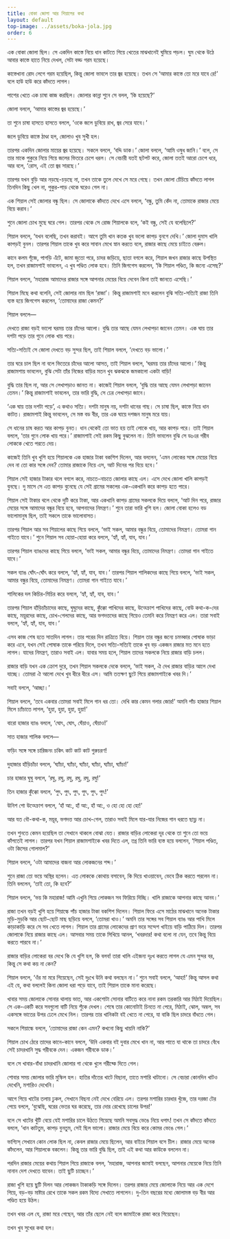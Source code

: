 ```yaml
---
title: বোকা জোলা আর শিয়ালের কথা
layout: default
top-image: ../assets/boka-jola.jpg
order: 6
---
```

এক বোকা জোলা ছিল। সে একদিন কাস্তে নিয়ে ধান কাটতে গিয়ে খেতের মাঝখানেই ঘুমিয়ে পড়ল। ঘুম থেকে উঠে আবার কাস্তে হাতে নিয়ে দেখল, সেটা বড্ড গরম হয়েছে।

কাস্তেখানা রোদ লেগে গরম হয়েছিল, কিন্তু জোলা ভাবলে তার জ্বর হয়েছে। তখন সে ‘আমার কাস্তে তো মরে যাবে রে!’ বলে হাউ হাউ করে কাঁদতে লাগল।

পাশের খেতে এক চাষা কাজ করছিল। জোলার কান্না শুনে সে বলল, ‘কি হয়েছে?’

জোলা বললে, ‘আমার কাস্তের জ্বর হয়েছে।’

তা শুনে চাষা হাসতে হাসতে বললে, ‘ওকে জলে ডুবিয়ে রাখ, জ্বর সেরে যাবে।’

জলে ডুবিয়ে কাস্তে ঠাণ্ডা হল, জোলাও খুব সুখী হল।

তারপর একদিন জোলার মায়ের জ্বর হয়েছে। সকলে বললে, ‘বদ্দি ডাক।’ জোলা বললে, ‘আমি ওষুধ জানি।’ বলে, সে তার মাকে পুকুরে নিয়ে গিয়ে জলের ভিতরে চেপে ধরল। সে বেচারী যতই ছটপট করে, জোলা ততই আরো চেপে ধরে, আর বলে, ‘রোস, এই তো জ্বর সারছে।’

তারপর যখন বুড়ি আর নড়ছে-চড়ছে না, তখন তাকে তুলে দেখে সে মরে গেছে। তখন জোলা চেঁচিয়ে কাঁদতে লাগল তিনদিন কিছু খেল না, পুকুর-পাড় থেকে ঘরেও গেল না।

এক শিয়াল সেই জোলার বন্ধু ছিল। সে জোলাকে কাঁদতে দেখে এসে বললে, ‘বন্ধু, তুমি কেঁদ না, তোমাকে রাজার মেয়ে বিয়ে করাব।’

শুনে জোলা চোখ মুছে ঘরে গেল। তারপর থেকে সে রোজ শিয়ালকে বলে, ‘কই বন্ধু, সেই যে বলেছিলে?’

শিয়াল বললে, ‘যখন বলেছি, তখন করাবই। আগে তুমি খান কতক খুব ভলো কাপড় বুনগে দেখি।’ জোলা দুমাস খালি কাপড়ই বুনল। তারপর শিয়াল তাকে খুব করে সাবান মেখে স্নান করতে বলে, রাজার কাছে মেয়ে চাইতে বেরুল।

কানে কলম গূঁজে, পাগড়ি এঁটে, জামা জুতো পরে, চাদর জড়িয়ে, ছাতা বগলে করে, শিয়াল জখন রাজার কাছে উপস্থিত হল, তখন রাজামশাই ভাবলেন, এ খুব পণ্ডিত লোক হবে। তিনি জিগগেস করলেন, ‘কি শিয়াল পণ্ডিত, কি জন্যে এসেছ?’

শিয়াল বললে, ‘মহারাজ আমাদের রাজার সঙ্গে আপনার মেয়ের বিয়ে দেবেন কিনা তাই জানতে এসেছি।’

শিয়াল মিছে কথা বলেনি, সেই জোলার নাম ছিল ‘রাজা’। কিন্তু রাজামশাই মনে করলেন বুঝি সত্যি-সত্যিই রাজা তিনি ব্যস্ত হয়ে জিগগেস করলেন, ‘তোমাদের রাজা কেমন?’

শিয়াল বললে—

দেখতে রাজা বড়ই ভালো ঘরময় তার চাঁদের আলো। বুদ্ধি তার আছে যেমন লেখাপড়া জানেন তেমন। এক ঘায় তার দশটা পড়ে তার গুনে লোক খায় পরে।

সত্যি-সত্যিই সে জোলা দেখতে বড় সুন্দর ছিল, তাই শিয়াল বললে, ‘দেখতে বড় ভালো।’

তার ঘরে চাল ছিল না বলে ভিতেরে চাঁদের আলো আসত, তাই শিয়াল বললে, ‘ঘরময় তার চাঁদের আলো।’ কিন্তু রাজামশায় ভাবলেন, বুঝি সেটা তাঁর নিজের বাড়ির মতন খুব ঝকঝকে জমকালো একটা বাড়ি!

বুদ্ধি তার ছিল না, আর সে লেখাপড়াও জানত না। কাজেই শিয়াল বললে, ‘বুদ্ধি তার আছে যেমন লেখাপড়া জানেন তেমন।’ কিন্তু রাজামশাই ভাবলেন, তার ভারি বুদ্ধি, সে ঢের লেখাপড়া জানে।

‘এক ঘায় তার দশটা পড়ে’, এ কথাও সত্যি। দশটা মানুষ নয়, দশটা ধানের গাছ। সে চাষা ছিল, কাস্তে নিয়ে ধান কাটত। রাজামশাই কিন্তু ভাবলেন, সে মস্ত বড বীর, তার এক ঘায়ে দশজন মানুষ মরে যায়।

সে ধানের চাষ করত আর কাপড় বুনত। ধান থেকেই তো ভাত হয় তাই লোকে খায়, আর কাপড় পরে। তাই শিয়াল বললে, ‘তার গুনে লোক খায় পরে।’ রাজামশাই সেই রকম কিছু বুঝলেন না। তিনি ভাবলেন বুঝি সে ডঃএর গরীব লোককে খেতে পরতে দেয়।

কাজেই তিনি খুব খুশি হয়ে শিয়ালকে এক হাজার টাকা বকশিশ দিলেন, আর বললেন, ‘এমন লোকের সঙ্গে মেয়ের বিয়ে দেব না তো কার সঙ্গে দেব? তোমার রাজাকে নিয়ে এস, আট দিনের পর বিয়ে হবে।’

শিয়াল সেই হাজার টাকার থলে বগলে করে, নাচতে-নাচতে জোলার কাছে এল। এসে দেখে জোলা খালি কাপড়ই বুনছে। দু মাসে সে এত কাপড় বুনেছে যে সেই গ্রামের সকলের এক-একখানি করে কাপড় হতে পারে।

শিয়াল সেই টাকার থলে থেকে দুটি করে টাকা, আর একখানি কাপড় গ্রামের সকলকে দিয়ে বললে, ‘আট দিন পরে, রাজার মেয়ের সঙ্গে আমাদের বন্ধুর বিয়ে হবে, আপনাদের নিমন্ত্রণ।’ শুনে তারা ভারি খুশি হল। জোলা বোকা হলেও বড ভালোমানুষ ছিল, তাই সকলে তাকে ভালোবাসত।

তারপর শিয়াল আর সব শিয়ালের কাছে গিয়ে বললে, ‘ভাই সকল, আমার বন্ধুর বিয়ে, তোমাদের নিমন্ত্রণ। তোমরা গান গাইতে যাবে।’ শুনে শিয়াল সব হোয়া-হোয়া করে বললে, ‘হ্যাঁ, হ্যাঁ, যাব, যাব।’

তারপর শিয়াল ব্যাঙদের কাছে গিয়ে বললে, ‘ভাই সকল, আমার বন্ধুর বিয়ে, তোমাদের নিমন্ত্রণ। তোমরা গান গাইতে যাবে।’

সকল ব্যাঙ ঘোঁৎ-ঘোঁৎ করে বললে, ‘হ্যাঁ, হ্যাঁ, যাব, যাব।’ তারপর শিয়াল শালিকদের কাছে গিয়ে বললে, ‘ভাই সকল, আমার বন্ধুর বিয়ে, তোমাদের নিমন্ত্রণ। তোমরা গান গাইতে যাবে।’

শালিকের দল কিচির-মিচির করে বললে, ‘হ্যাঁ, হ্যাঁ, যাব, যাব।’

তারপর শিয়াল হাঁড়িচাঁচাদের কাছে, ঘুঘুদের কাছে, কুঁক্কো পাখিদের কাছে, উত্ক্রোশ পাখিদের কাছে, বোউ কথা-ক-দের কাছে, ময়ূরদের কাছে, চোখ-গেলদের কাছে, আর ভগদত্তদের কাছে গিয়েও তেমনি করে নিমন্ত্রণ করে এল। তারা সবাই বললে, ‘হ্যাঁ, হ্যাঁ, যাব, যাব।’

এসব কাজ শেষ হতে সাতদিন লাগল। তার পরের দিন রাত্রিতে বিয়ে। শিয়াল তার বন্ধুর জন্যে চমত্কার পোষাক ভাড়া করে এনে, যখন সেই পোষাক তাকে পরিয়ে দিলে, তখন সত্যি-সত্যিই তাকে খুব বড় একজন রাজার মত মনে হতে লাগল। যাদের নিমন্ত্রণ, তারাও সবাই এল। যাবার সময় হলে, শিয়াল তাদের সকলকে নিয়ে রাজার বাড়ি চলল।

রাজার বাড়ি যখন এক ক্রোশ দুরে, তখন শিয়াল সকলকে দেকে বললে, ‘ভাই সকল, ঐ দেখ রাজার বাড়ির আলে দেখা যাচ্ছে। তোমরা ঐ আলো দেখে খুব ধীরে ধীরে এস। আমি ততক্ষণ ছুটে গিয়ে রাজামশাইকে খবর দি।’

সবাই বললে, ‘আচ্ছা।’

শিয়াল বললে, ‘তবে একবার তোমরা সবাই মিলে গান ধর তো। দেখি কার কেমন গলার জোর!’ অমনি পাঁচ হাজার শিয়াল মিলে চ্যাঁচাতে লাগল, ‘হুয়া, হুয়া, হুয়া, হুয়া!’

বারো হাজার ব্যাঙ বললে, ‘ঘোৎ, ঘোৎ, ঘেঁয়াও, ঘেঁয়াও!’

সাত হাজার শালিক বললে—

ফড়িং সঙ্গে সঙ্গে চারিজনং চকিৎ কাট কাট কাট গুরুচরণ!

দুহাজার হাঁড়িচাঁচা বললে, ‘ঘ্যাঁচা, ঘ্যাঁচা, ঘ্যাঁচা, ঘ্যাঁচা, ঘ্যাঁচা, ঘ্যাঁচা!’

চার হাজার ঘুঘু বললে, ‘রঘু, রঘু, রঘু, রঘু, রঘু, রঘু!’

তিন হাজার কুঁক্কো বললে, ‘পুৎ, পুৎ, পুৎ, পুৎ, পুৎ, পুৎ!’

উনিশ শো উত্ক্রোশ বললে, ‘হাঁ আ:, হাঁ আ:, হাঁ আ:, ও হো হো হো হো!’

আর যত বৌ-কথা-ক, ময়ূর, ভগদত্ত আর চোখ-গেল, তারাও সবাই মিলে যার-যার নিজের গান ধরতে ছাড়্ল না।

তখন শুনতে কেমন হয়েছিল তা সেখানে থাকলে বোঝা যেত। রাজার বাড়ির লোকেরা দূর থেকে তা শুনে তো ভয়ে কাঁপতেই লাগল। তারপর যখন শিয়াল রাজামশাইকে খবর দিতে এল, তখ্ন তিনি ভারি ব্যস্ত হয়ে বললেন, ‘শিয়াল পণ্ডিত, ওটা কিসের গোলমাল?’

শিয়াল বললে, ‘ওটা আমাদের বাজনা আর লোকজনের শব্দ।’

শুনে রাজা তো ভয়ে অস্থির হলেন। এত লোককে কোথায় বসাবেন, কি দিয়ে খাওয়াবেন, ভেবে ঠিক করতে পরলেন না। তিনি বললেন, ‘তাই তো, কি হবে?’

শিয়াল বললে, ‘ভয় কি মহারাজ! আমি এখুনি গিয়ে লোকজন সব ফিরিয়ে দিচ্ছি। খালি রাজাকে আপনার কাছে আনব।’

রাজা তখন বড়ই খুশি হয়ে শিয়াল্কে পাঁচ হাজার টাকা বকশিশ দিলেন। শিয়াল ফিরে এসে মাঠের মাঝখানে অনেক টাকার মুড়ি-মুড়কি আর ছোট-ছোট মাছ ছড়িয়ে বললে, ‘তোমরা খাও।’ অমনি তার সঙ্গের সব শিয়াল ব্যাঙ আর পাখি মিলে কাড়াকাড়ি করে সে সব খেতে লাগল। শিয়াল তার গ্রামের লোকেদের প্রাণ ভরে সন্দেশ খাইয়ে বাড়ি পাঠিয়ে দিল। তারপর জোলাকে নিয়ে রাজার কাছে এল। আসবার সময় তাকে সিখিয়ে আনল, ‘খবরদার! কথা বলো না যেন, তবে কিন্তু বিয়ে করতে পারবে না।’

রাজার বাড়ির লোকেরা বর দেখে কি যে খুশি হল, কি বলব! তারা খালি এইজন্য দূঃখ করতে লাগল যে এমন সুন্দর বর, কিন্তু সে কথা কয় না কেন?

শিয়াল বললে, ‘ওঁর মা মরে গিয়েছেন, সেই দুঃখে উনি কথা বলছেন না।’ শুনে সবাই বললে, ‘আহা!’ কিন্তু আসল কথা এই যে, কথা বললেই কিনা জোলা ধরা পড়ে যাবে, তাই শিয়াল তাকে মানা করেছে।

খাবার সময় জোলাকে সোনার থালায় ভাত, আর একশোটা সোনার বাটিতে করে নানা রকম তরকারি আর মিঠাই দিয়েছিল। সে এক-একটি করে সবগুলো বাটি নিয়ে শুঁকে দেখল। শেষে তার কোনোটাই চিনতে না পেরে, মিঠাই, ঝোল, অম্বল, সব একসঙ্গে ভাতের উপর ঢেলে মেখে নিল। তারপর তার খানিকটা বই খেতে না পেরে, যা বাকি ছিল চাদরে বাঁধতে গেল।

সকলে শিয়াল্কে বললে, ‘তোমাদের রাজা কেন এমন? কখনো কিছু খায়নি নাকি?’

শিয়াল চোখ ঠেরে তাদের কানে-কানে বললে, ‘উনি একবার বই দুবার মেখে খান না, আর পাতে যা থাকে তা চাদরে বেঁধে সেই চাদরখানি সুদ্ধ গরীবকে দেন। একজন গরীবকে ডাক।’

বলে সে খাবার-বাঁধা চাদরখানি জোলার গা থেকে খুলে গরীব্কে দিতে গেল।

শোবার সময় জোলার ভারি মুস্কিল হল। হাতির দাঁতের খাটে বিছানা, তাতে মশারি খাটানো। সে বেচারা কোনদিন খাটও দেখেনি, মশারিও দেখেনি।

আগে গিয়ে খাটের তলায় ঢুকল, সেখানে বিছনা নেই দেখে বেরিয়ে এল। তরপর মশারির চারধার খুঁজে, তার দরজা টের পেয়ে বললে, ‘বুঝেছি, ঘরের ভেতর ঘর করেছে, তার দোর রেখেছে চালের উপর!’

বলে সে খাটের খুঁটি বেয়ে যেই মশারির চালে উঠতে গিয়েছে অমনি সবসুদ্ধ ভেঙে নিয়ে ধপাৎ! তখন সে কাঁদতে কাঁদতে বললে, ‘ধান কাটতুম, কাপড় বুনতুম, সেই ছিল ভালো। রাজার মেয়ে বিয়ে করে কোমর ভেঙে গেল।’

ভাগ্যিস্ সেখানে কোন লোক ছিল না, কেবল রাজার মেয়ে ছিলেন, আর বাইরে শিয়াল বসে চীল। রাজার মেয়ে অনেক কাঁদলেন, আর শিয়ালকে বকলেন। কিন্তু তার ভারি বুদ্ধি ছিল, তাই এই কথা আর কাউকে বললেন না।

পরদিন রাজার মেয়ের কথায় শিয়াল গিয়ে রাজাকে বলল, ‘মহারাজ, আপনার জামাই বলছেন, আপনার মেয়েকে নিয়ে তিনি নানান দেশ দেখতে যাবেন। তাই ছুটি চাচ্ছেন।’

রাজা খুশি হয়ে ছুটি দিলন আর লোকজন টাকাকড়ি সঙ্গে দিলেন। তরপর রাজার মেয়ে জোলাকে নিয়ে আর এক দেশে গিয়ে, বড়-বড় মাষ্টার রেখে তাকে সকল রকম বিদ্যে সেখাতে লাগলেন। দু-তিন বছরের মধ্যে জোলামস্ত বড় বীর আর পণ্ডিত হয়ে উঠল।

তখন খবর এল যে, রাজা মরে গেছেন, আর তাঁর ছেলে নেই বলে জামাইকে রাজা করে গিয়েছেন।

তখন খুব সুখের কথা হল।
